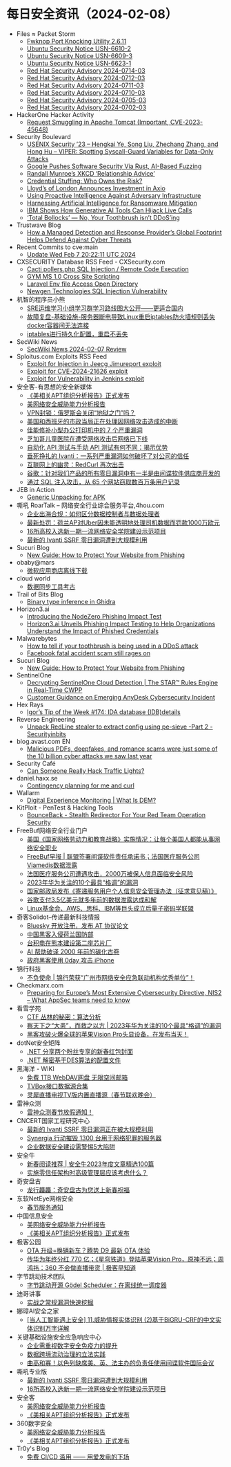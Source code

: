 # 每日安全资讯（2024-02-08）

- Files ≈ Packet Storm
  - [Fwknop Port Knocking Utility 2.6.11](https://packetstormsecurity.com/files/177010/fwknop-2.6.11.tar.gz)
  - [Ubuntu Security Notice USN-6610-2](https://packetstormsecurity.com/files/177009/USN-6610-2.txt)
  - [Ubuntu Security Notice USN-6609-3](https://packetstormsecurity.com/files/177008/USN-6609-3.txt)
  - [Ubuntu Security Notice USN-6623-1](https://packetstormsecurity.com/files/177007/USN-6623-1.txt)
  - [Red Hat Security Advisory 2024-0714-03](https://packetstormsecurity.com/files/177006/RHSA-2024-0714-03.txt)
  - [Red Hat Security Advisory 2024-0712-03](https://packetstormsecurity.com/files/177005/RHSA-2024-0712-03.txt)
  - [Red Hat Security Advisory 2024-0711-03](https://packetstormsecurity.com/files/177004/RHSA-2024-0711-03.txt)
  - [Red Hat Security Advisory 2024-0710-03](https://packetstormsecurity.com/files/177003/RHSA-2024-0710-03.txt)
  - [Red Hat Security Advisory 2024-0705-03](https://packetstormsecurity.com/files/177002/RHSA-2024-0705-03.txt)
  - [Red Hat Security Advisory 2024-0702-03](https://packetstormsecurity.com/files/177001/RHSA-2024-0702-03.txt)
- HackerOne Hacker Activity
  - [Request Smuggling in Apache Tomcat (Important, CVE-2023-45648)](https://hackerone.com/reports/2299692)
- Security Boulevard
  - [USENIX Security ’23 – Hengkai Ye, Song Liu, Zhechang Zhang, and Hong Hu – VIPER: Spotting Syscall-Guard Variables for Data-Only Attacks](https://securityboulevard.com/2024/02/usenix-security-23-hengkai-ye-song-liu-zhechang-zhang-and-hong-hu-viper-spotting-syscall-guard-variables-for-data-only-attacks/)
  - [Google Pushes Software Security Via Rust, AI-Based Fuzzing](https://securityboulevard.com/2024/02/google-pushes-software-security-via-rust-ai-based-fuzzing/)
  - [Randall Munroe’s XKCD ‘Relationship Advice’](https://securityboulevard.com/2024/02/randall-munroes-xkcd-relationship-advice/)
  - [Credential Stuffing: Who Owns the Risk?](https://securityboulevard.com/2024/02/credential-stuffing-who-owns-the-risk/)
  - [Lloyd’s of London Announces Investment in Axio](https://securityboulevard.com/2024/02/lloyds-of-london-announces-investment-in-axio/)
  - [Using Proactive Intelligence Against Adversary Infrastructure](https://securityboulevard.com/2024/02/using-proactive-intelligence-against-adversary-infrastructure/)
  - [Harnessing Artificial Intelligence for Ransomware Mitigation](https://securityboulevard.com/2024/02/harnessing-artificial-intelligence-for-ransomware-mitigation/)
  - [IBM Shows How Generative AI Tools Can Hijack Live Calls](https://securityboulevard.com/2024/02/ibm-shows-how-generative-ai-tools-can-hijack-live-calls/)
  - [‘Total Bollocks’ — No, Your Toothbrush isn’t DDoS’ing](https://securityboulevard.com/2024/02/toothbrush-ddos-botnet-bollocks-richixbw/)
- Trustwave Blog
  - [How a Managed Detection and Response Provider’s Global Footprint Helps Defend Against Cyber Threats](https://www.trustwave.com/en-us/resources/blogs/trustwave-blog/how-a-managed-detection-and-response-providers-global-footprint-helps-defend-against-cyber-threats/)
- Recent Commits to cve:main
  - [Update Wed Feb  7 20:22:11 UTC 2024](https://github.com/trickest/cve/commit/6aa7bccda2bf2d9fbe8a805f9548fc4b5b2d21cf)
- CXSECURITY Database RSS Feed - CXSecurity.com
  - [Cacti pollers.php SQL Injection / Remote Code Execution](https://cxsecurity.com/issue/WLB-2024020037)
  - [GYM MS 1.0 Cross Site Scripting](https://cxsecurity.com/issue/WLB-2024020036)
  - [Laravel Env file Access Open Directory](https://cxsecurity.com/issue/WLB-2024020035)
  - [Newgen Technologies SQL Injection Vulnerability](https://cxsecurity.com/issue/WLB-2024020034)
- 机智的程序员小熊
  - [SRE运维学习小组学习群学习路线图大公开——更适合国内](https://coding3min.com/2406.html)
  - [故障复盘-基础设施-服务器断电导致Linux重启iptables防火墙规则丢失docker容器间无法连接](https://coding3min.com/2399.html)
  - [iptables进行持久化配置，重启不丢失](https://coding3min.com/2400.html)
- SecWiki News
  - [SecWiki News 2024-02-07 Review](http://www.sec-wiki.com/?2024-02-07)
- Sploitus.com Exploits RSS Feed
  - [Exploit for Injection in Jeecg Jimureport exploit](https://sploitus.com/exploit?id=B7CF69CA-0138-567F-BB58-6FED9F86A24D&utm_source=rss&utm_medium=rss)
  - [Exploit for CVE-2024-21626 exploit](https://sploitus.com/exploit?id=13E16F12-E5C2-5889-A90E-06734EDB0BD5&utm_source=rss&utm_medium=rss)
  - [Exploit for Vulnerability in Jenkins exploit](https://sploitus.com/exploit?id=6DE430D6-180D-5B38-ABBB-E243D17C4E24&utm_source=rss&utm_medium=rss)
- 安全客-有思想的安全新媒体
  - [《美相关APT组织分析报告》正式发布](https://www.anquanke.com/post/id/293206)
  - [美网络安全威胁能力分析报告](https://www.anquanke.com/post/id/293203)
  - [VPN封锁：俄罗斯会关闭“地狱之门”吗？](https://www.anquanke.com/post/id/293199)
  - [美国和西班牙的市政当局正在处理因网络攻击造成的中断](https://www.anquanke.com/post/id/293197)
  - [佳能修补小型办公打印机中的 7 个严重漏洞](https://www.anquanke.com/post/id/293193)
  - [芝加哥儿童医院在遭受网络攻击后网络已下线](https://www.anquanke.com/post/id/293191)
  - [自动化 API 测试与手动 API 测试有何不同：揭示优势](https://www.anquanke.com/post/id/293189)
  - [垂死挣扎的 Ivanti：一系列严重漏洞如何破坏了对公司的信任](https://www.anquanke.com/post/id/293187)
  - [互联网上的幽灵：RedCurl 再次出击](https://www.anquanke.com/post/id/293185)
  - [谷歌：针对我们产品的所有零日漏洞中有一半是由间谍软件供应商开发的](https://www.anquanke.com/post/id/293182)
  - [通过 SQL 注入攻击，从 65 个网站窃取数百万条用户记录](https://www.anquanke.com/post/id/293180)
- JEB in Action
  - [Generic Unpacking for APK](https://www.pnfsoftware.com/blog/generic-unpacking-for-apk/)
- 嘶吼 RoarTalk – 网络安全行业综合服务平台,4hou.com
  - [企业出海合规：如何区分数据控制者与数据处理者](https://www.4hou.com/posts/MKpR)
  - [最新处罚：荷兰AP对Uber因未能透明地处理司机数据而罚款1000万欧元](https://www.4hou.com/posts/z4Z2)
  - [16所高校入选新一期一流网络安全学院建设示范项目](https://www.4hou.com/posts/K738)
  - [最新的 Ivanti SSRF 零日漏洞遭到大规模利用](https://www.4hou.com/posts/JK3y)
- Sucuri Blog
  - [New Guide: How to Protect Your Website from Phishing](https://blog.sucuri.net/2024/02/new-guide-how-to-protect-your-website-from-phishing.html)
- obaby@mars
  - [微软应用商店离线下载](https://h4ck.org.cn/2024/02/15400)
- cloud world
  - [数据同步工具考古](https://cloudsjhan.github.io/2024/02/07/%E6%95%B0%E6%8D%AE%E5%90%8C%E6%AD%A5%E5%B7%A5%E5%85%B7%E8%80%83%E5%8F%A4/)
- Trail of Bits Blog
  - [Binary type inference in Ghidra](https://blog.trailofbits.com/2024/02/07/binary-type-inference-in-ghidra/)
- Horizon3.ai
  - [Introducing the NodeZero Phishing Impact Test](https://www.horizon3.ai/wp-content/uploads/2024/02/Factsheet_Phishing_Impact_Testing_with-NodeZero.pdf)
  - [Horizon3.ai Unveils Phishing Impact Testing to Help Organizations Understand the Impact of Phished Credentials](https://www.businesswire.com/news/home/20240207646924/en/Horizon3.ai-Unveils-Phishing-Impact-Testing-to-Help-Organizations-Understand-the-Impact-of-Phished-Credentials#new_tab)
- Malwarebytes
  - [How to tell if your toothbrush is being used in a DDoS attack](https://www.malwarebytes.com/blog/awareness/2024/02/how-to-tell-if-your-toothbrush-is-being-used-in-a-ddos-attack)
  - [Facebook fatal accident scam still rages on](https://www.malwarebytes.com/blog/news/2024/02/facebook-fatal-accident-scam-still-rages-on)
- Sucuri Blog
  - [New Guide: How to Protect Your Website from Phishing](https://blog.sucuri.net/2024/02/new-guide-how-to-protect-your-website-from-phishing.html)
- SentinelOne
  - [Decrypting SentinelOne Cloud Detection | The STAR™ Rules Engine in Real-Time CWPP](https://www.sentinelone.com/blog/decrypting-sentinelone-cloud-detection-the-star-rules-engine-in-real-time-cwpp/)
  - [Customer Guidance on Emerging AnyDesk Cybersecurity Incident](https://www.sentinelone.com/blog/customer-guidance-on-emerging-anydesk-cybersecurity-incident/)
- Hex Rays
  - [Igor’s Tip of the Week #174: IDA database (IDB)details](https://hex-rays.com/blog/igors-tip-of-the-week-174-ida-database-idbdetails/)
- Reverse Engineering
  - [Unpack RedLine stealer to extract config using pe-sieve -Part 2 - Securityinbits](https://www.reddit.com/r/ReverseEngineering/comments/1al2svo/unpack_redline_stealer_to_extract_config_using/)
- blog.avast.com EN
  - [Malicious PDFs, deepfakes, and romance scams were just some of the 10 billion cyber attacks we saw last year](https://blog.avast.com/avast-q4-2023-threat-report)
- Security Café
  - [Can Someone Really Hack Traffic Lights?](https://securitycafe.ro/2024/02/07/can-someone-really-hack-traffic-lights/)
- daniel.haxx.se
  - [Contingency planning for me and curl](https://daniel.haxx.se/blog/2024/02/07/contingency-planning-for-me-and-curl/)
- Wallarm
  - [Digital Experience Monitoring | What Is DEM?](https://lab.wallarm.com/what/digital-experience-monitoring-what-is-dem/)
- KitPloit - PenTest &amp; Hacking Tools
  - [BounceBack - Stealth Redirector For Your Red Team Operation Security](http://www.kitploit.com/2024/02/bounceback-stealth-redirector-for-your.html)
- FreeBuf网络安全行业门户
  - [美国《国家网络劳动力和教育战略》实施情况：让每个美国人都能从事网络安全职业](https://www.freebuf.com/news/391789.html)
  - [FreeBuf早报 | 联盟签署间谍软件责任承诺书；法国医疗服务公司Viamedis数据泄露](https://www.freebuf.com/news/391764.html)
  - [法国医疗服务公司遭遇攻击，2000万被保人信息面临安全风险](https://www.freebuf.com/news/391763.html)
  - [2023年华为关注的10个最具“格调”的漏洞](https://www.freebuf.com/news/391758.html)
  - [国家邮政局发布《寄递服务用户个人信息安全管理办法（征求意见稿）》](https://www.freebuf.com/news/391757.html)
  - [谷歌支付3.5亿美元就多年前的数据泄露达成和解](https://www.freebuf.com/news/391752.html)
  - [Linux基金会、AWS、思科、IBM等巨头成立后量子密码学联盟](https://www.freebuf.com/news/391747.html)
- 奇客Solidot–传递最新科技情报
  - [Bluesky 开放注册，发布 AT 协议论文](https://www.solidot.org/story?sid=77329)
  - [中国黑客入侵荷兰国防部](https://www.solidot.org/story?sid=77328)
  - [台积电在熊本建设第二座芯片厂](https://www.solidot.org/story?sid=77327)
  - [AI 帮助破译 2000 年前的碳化古卷](https://www.solidot.org/story?sid=77326)
  - [政府黑客使用 0day 攻击 iPhone](https://www.solidot.org/story?sid=77325)
- 锦行科技
  - [不负使命 | 锦行荣获“广州市网络安全应急联动机构优秀单位”！](https://mp.weixin.qq.com/s?__biz=MzIxNTQxMjQyNg==&mid=2247492056&idx=1&sn=cb2fb65be48b71e12e38d2343649f3c2&chksm=979a1a7da0ed936b01d3141b40bbdf4a99a7f71cec96e079b8bd7394ace09b394b5cfdafc7a1&scene=58&subscene=0#rd)
- Checkmarx.com
  - [Preparing for Europe’s Most Extensive Cybersecurity Directive, NIS2 – What AppSec teams need to know](https://checkmarx.com/blog/preparing-for-europes-most-extensive-cybersecurity-directive-nis2-what-appsec-teams-need-to-know/)
- 看雪学苑
  - [CTF 丛林的秘密：算法分析](https://mp.weixin.qq.com/s?__biz=MjM5NTc2MDYxMw==&mid=2458542028&idx=1&sn=6274513ae74831e40d2fa4d7e6dc0605&chksm=b18d6f4686fae6501988704f31008e1183b2908f2782ab2b68c7efc76236b5648753dd92c01c&scene=58&subscene=0#rd)
  - [察天下之“大患”，而救之以方 | 2023年华为关注的10个最具“格调”的漏洞](https://mp.weixin.qq.com/s?__biz=MjM5NTc2MDYxMw==&mid=2458542028&idx=2&sn=90b393bbac990d249539718e0da982bb&chksm=b18d6f4686fae650259be58a57d384e02ba465efd924a4f6e8c8e5ff85fd8c0bb03f0fd72d5a&scene=58&subscene=0#rd)
  - [黑客攻破火爆全球的苹果Vision Pro头显设备，在发布当天！](https://mp.weixin.qq.com/s?__biz=MjM5NTc2MDYxMw==&mid=2458542028&idx=3&sn=ee3c275c17a11987cf55e64571b60bee&chksm=b18d6f4686fae650f8e077159a3ba85ca2f53a1d4f81d07a81234b56890c9f027e2235cef2bf&scene=58&subscene=0#rd)
- dotNet安全矩阵
  - [.NET 分享两个粉丝专享的新春红包封面](https://mp.weixin.qq.com/s?__biz=MzUyOTc3NTQ5MA==&mid=2247490649&idx=1&sn=f32d285a4c133cd63b70fe0859cfb201&chksm=fa5ab2b4cd2d3ba2fd90108f94175163c29ea701dd4dce1f34780a422315f69c062bdb79c11e&scene=58&subscene=0#rd)
  - [.NET 解密基于DES算法的配置文件](https://mp.weixin.qq.com/s?__biz=MzUyOTc3NTQ5MA==&mid=2247490649&idx=2&sn=19013b428140a0de729ac0f72f3a4390&chksm=fa5ab2b4cd2d3ba21e8fa35a0a284a3e345d3c442d9812ae60b76142069a7a57574c725603c4&scene=58&subscene=0#rd)
- 黑海洋 - WIKI
  - [免费 1TB WebDAV网盘 无限空间邮箱](https://blog.upx8.com/4022)
  - [TVBox接口数据源合集](https://blog.upx8.com/4021)
  - [灵犀直播电视TV版内置直播源（春节联欢晚会）](https://blog.upx8.com/4020)
- 雷神众测
  - [雷神众测春节放假通知！](https://mp.weixin.qq.com/s?__biz=MzI0NzEwOTM0MA==&mid=2652502799&idx=1&sn=264c4e1ea4a9c76befaadb9c7760c3a3&chksm=f25858bcc52fd1aae8ef7816de42e6fc24eb133603eab93c63cb0f0d087c2e6c91376a524916&scene=58&subscene=0#rd)
- CNCERT国家工程研究中心
  - [最新的 Ivanti SSRF 零日漏洞正在被大规模利用](https://mp.weixin.qq.com/s?__biz=MzUzNDYxOTA1NA==&mid=2247542932&idx=1&sn=557fa2997c1992306ee492755f0af0e1&chksm=fa939e55cde41743c9cdcf009379a585b28ff0bee80b4032721992dfd11de219e648a0c62046&scene=58&subscene=0#rd)
  - [Synergia 行动摧毁 1300 台用于网络犯罪的服务器](https://mp.weixin.qq.com/s?__biz=MzUzNDYxOTA1NA==&mid=2247542932&idx=2&sn=d452e30fea4653dbe86e57f3ffd0be48&chksm=fa939e55cde4174330f2662b47ed4fb42f02b2bac11c77212e07c65a9ac808285d5fc377f662&scene=58&subscene=0#rd)
  - [企业数据安全建设需警惕5大陷阱](https://mp.weixin.qq.com/s?__biz=MzUzNDYxOTA1NA==&mid=2247542932&idx=3&sn=54743cb94955fcd525024af31cc3c66a&chksm=fa939e55cde4174364c724d996cb9431ee9ae3be7a582c9c6a8f685f6c9d8147f19840838880&scene=58&subscene=0#rd)
- 安全牛
  - [新春阅读推荐 | 安全牛2023年度文章精选100篇](https://mp.weixin.qq.com/s?__biz=MjM5Njc3NjM4MA==&mid=2651127798&idx=1&sn=c83e5a579a255016d86e03c8313837df&chksm=bd144f258a63c63376878a937409151257462bb98f3bc0a10e61eb764ca789b711bdf63d7f85&scene=58&subscene=0#rd)
  - [实施零信任架构时高级管理层应该考虑什么？](https://mp.weixin.qq.com/s?__biz=MjM5Njc3NjM4MA==&mid=2651127798&idx=2&sn=7fb6c57061b40e01bb7ec075964f8a79&chksm=bd144f258a63c633cc7d2ce66fd805b3cd9678522c23d014be3fe4436491800eaf5ad7a2c376&scene=58&subscene=0#rd)
- 奇安盘古
  - [龙行龘龘：奇安盘古为您送上新春祝福](https://mp.weixin.qq.com/s?__biz=MzI2MDA0MTYyMQ==&mid=2654404237&idx=1&sn=a96f6944abf5a9a42f0ac1f0d4e99893&chksm=f1ade077c6da6961b5e763444c101d176cfc364b3f1ecad0a6c84c660761d65bc2c81e08a583&scene=58&subscene=0#rd)
- 东软NetEye网络安全
  - [春节服务通知](https://mp.weixin.qq.com/s?__biz=MjM5NTAyODkxNw==&mid=2649212809&idx=1&sn=2d5d870847d08e5c3463a99837f7889a&chksm=beedad53899a24453b01fedf304de3ebcaf03b8e7f6c817bdb5ca2443b895df444bbd76753b0&scene=58&subscene=0#rd)
- 中国信息安全
  - [美网络安全威胁能力分析报告](https://mp.weixin.qq.com/s?__biz=MzA5MzE5MDAzOA==&mid=2664204872&idx=1&sn=3e8ce0d18399f7c1de55b4b1c36d0e92&chksm=8b5988b1bc2e01a7e38f43777fec656483dacd5fec04ecf449be3fe90609bddbb07e68cb7b29&scene=58&subscene=0#rd)
  - [《美相关APT组织分析报告》正式发布](https://mp.weixin.qq.com/s?__biz=MzA5MzE5MDAzOA==&mid=2664204872&idx=2&sn=06a826f0f3d9513ab6f6fba6179fa6bd&chksm=8b5988b1bc2e01a7ffef3f69a1571e436f7d64d5b0495630aace4d1dfa05d33687e909348928&scene=58&subscene=0#rd)
- 极客公园
  - [OTA 升级=换辆新车？腾势 D9 最新 OTA 体验](https://mp.weixin.qq.com/s?__biz=MTMwNDMwODQ0MQ==&mid=2653032778&idx=1&sn=a71c47235b70a36cb0f0932fc0b28b1b&chksm=7e576cfc4920e5eaf84df23e197d85d28edb2fdf46c0bae454522fe075634942ed0a9fed1922&scene=58&subscene=0#rd)
  - [传华为年终分红 770 亿；《星穹铁道》登陆苹果Vision Pro，原神不远；周鸿祎：360 不会做直播带货 | 极客早知道](https://mp.weixin.qq.com/s?__biz=MTMwNDMwODQ0MQ==&mid=2653032773&idx=1&sn=39738f7f10051586fe76f6651027443b&chksm=7e576cf34920e5e5ada3d46eb424060653b9a801846f350592170a2ffa177bd55a1a6808743a&scene=58&subscene=0#rd)
- 字节跳动技术团队
  - [字节跳动开源 Gödel Scheduler：在离线统一调度器](https://mp.weixin.qq.com/s?__biz=MzI1MzYzMjE0MQ==&mid=2247505649&idx=1&sn=3c76b44f4886884299a51b3a8047164e&chksm=e9d31d13dea49405c01de7a9c16ae260e73d4758436302c95e5ed294c2549b97181b33abb26f&scene=58&subscene=0#rd)
- 迪哥讲事
  - [实战之常规漏洞快速挖掘](https://mp.weixin.qq.com/s?__biz=MzIzMTIzNTM0MA==&mid=2247493496&idx=1&sn=825d358940d4969aef68323e2dfcddd9&chksm=e8a5ed1bdfd2640d98cb652147abd2f63a88e1b196d920666307a6e8a0361f78b7f7f3709d46&scene=58&subscene=0#rd)
- 娜璋AI安全之家
  - [[当人工智能遇上安全] 11.威胁情报实体识别 (2)基于BiGRU-CRF的中文实体识别万字详解](https://mp.weixin.qq.com/s?__biz=Mzg5MTM5ODU2Mg==&mid=2247499284&idx=1&sn=a8651343530ae48072d9fb1732d71e35&chksm=cfcf4ed9f8b8c7cf6e5a9bae31beff215a50d8a3e081c3e0ab110581558c80be507afa19399e&scene=58&subscene=0#rd)
- 关键基础设施安全应急响应中心
  - [企业需重视数字安全免疫力的提升](https://mp.weixin.qq.com/s?__biz=MzkyMzAwMDEyNg==&mid=2247542234&idx=1&sn=2602ef351eaca5d76eabbc48c8bc62ad&chksm=c1e9a98bf69e209d7c4c4d47261c2aa6b443a0ede22e656984f1a8f5575bda41d753582dae37&scene=58&subscene=0#rd)
  - [数据跨境流动治理的立法实践](https://mp.weixin.qq.com/s?__biz=MzkyMzAwMDEyNg==&mid=2247542234&idx=2&sn=5c60e8502c1c655ef456a23f10d12cb9&chksm=c1e9a98bf69e209d5ef322de410010af40473b7bfa1ed25fe139ba8dc653746416e6d1938bd7&scene=58&subscene=0#rd)
  - [曲高和寡！以色列缺席美、英、法主办的负责任使用间谍软件国际会议](https://mp.weixin.qq.com/s?__biz=MzkyMzAwMDEyNg==&mid=2247542234&idx=3&sn=856d4b652814d1ba33652f2b9f0130a6&chksm=c1e9a98bf69e209d8e9604e72f3e042b1f7ba3cca9a46ed337d9657c50b739b42a67cfb4442c&scene=58&subscene=0#rd)
- 嘶吼专业版
  - [最新的 Ivanti SSRF 零日漏洞遭到大规模利用](https://mp.weixin.qq.com/s?__biz=MzI0MDY1MDU4MQ==&mid=2247573557&idx=1&sn=f1d03444449cb04402a598f683b4dc99&chksm=e914700fde63f91995436350b45e3112028a3bd6fbc0c1f4535841a23c232fdcf0800f769e76&scene=58&subscene=0#rd)
  - [16所高校入选新一期一流网络安全学院建设示范项目](https://mp.weixin.qq.com/s?__biz=MzI0MDY1MDU4MQ==&mid=2247573557&idx=2&sn=4857c14f5d767c54f5b9685ba9bb1714&chksm=e914700fde63f91937e18219222fa72a9586cd681d19642b2958be7afba265c40bf4ff45c71d&scene=58&subscene=0#rd)
- 安全客
  - [美网络安全威胁能力分析报告](https://mp.weixin.qq.com/s?__biz=MzA5ODA0NDE2MA==&mid=2649786193&idx=1&sn=e116080ee9e186d306417ae1d107fa49&chksm=8893b73ebfe43e2859218bb3151049713aeb1e74c9ec4d286ef94820fc4b3fdcc5f1f4ca41e4&scene=58&subscene=0#rd)
  - [《美相关APT组织分析报告》正式发布](https://mp.weixin.qq.com/s?__biz=MzA5ODA0NDE2MA==&mid=2649786193&idx=2&sn=afb99acb0af04157786184b132336a61&chksm=8893b73ebfe43e28b35fa09adc667fb87bd9fb1da2268e2ea63fee4038ac888793c4a032d40c&scene=58&subscene=0#rd)
- 360数字安全
  - [美网络安全威胁能力分析报告](https://mp.weixin.qq.com/s?__biz=MzA4MTg0MDQ4Nw==&mid=2247569465&idx=1&sn=12f4f8a6809d986a22498a67685d9510&chksm=9f8d4031a8fac9271cbb6c1bf91bea6fde1c8b7e516fc13fed05a491b5da8e87f707148d75d0&scene=58&subscene=0#rd)
  - [《美相关APT组织分析报告》正式发布](https://mp.weixin.qq.com/s?__biz=MzA4MTg0MDQ4Nw==&mid=2247569465&idx=2&sn=576168f282c598b1428db27972b744b8&chksm=9f8d4031a8fac927e005b2eac8ce0a0e79ea38fa796ae39679a73025ae7efe2dcc2a0c23d8b1&scene=58&subscene=0#rd)
- Tr0y's Blog
  - [免费 CI/CD 滥用 —— 用爱发电的下场](https://www.tr0y.wang/2024/02/07/ci-cd-abuse/)
